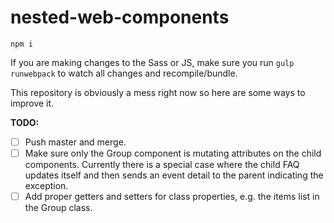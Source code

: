 # nested-web-components

`npm i`

If you are making changes to the Sass or JS, make sure you run `gulp runwebpack` to watch all changes and recompile/bundle.

This repository is obviously a mess right now so here are some ways to improve it. 

**TODO:**
- [ ] Push master and merge. 
- [ ] Make sure only the Group component is mutating attributes on the child components. Currently there is a special case where the child FAQ updates itself and then sends an event detail to the parent indicating the exception.  
- [ ] Add proper getters and setters for class properties, e.g. the items list in the Group class.  

